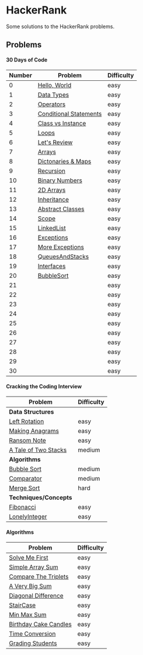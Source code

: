 HackerRank
=======================================

Some solutions to the HackerRank problems.

Problems
----------------------------------------

#### 30 Days of Code

| Number | Problem                                                              | Difficulty |
|--------|----------------------------------------------------------------------|------------|
| 0      | [Hello, World](https://www.hackerrank.com/challenges/30-hello-world) | easy       |
| 1      | [Data Types](https://www.hackerrank.com/challenges/30-data-types)   | easy       |
| 2      | [Operators](https://www.hackerrank.com/challenges/30-operators)     | easy       |
| 3      | [Conditional Statements](https://www.hackerrank.com/challenges/30-conditional-statements) | easy       |
| 4      | [Class vs Instance](https://www.hackerrank.com/challenges/30-class-vs-instance)   | easy       |
| 5      | [Loops](https://www.hackerrank.com/challenges/30-loops)     | easy       |
| 6      | [Let's Review](https://www.hackerrank.com/challenges/30-review-loop) | easy       |
| 7      | [Arrays](https://www.hackerrank.com/challenges/30-arrays)   | easy       |
| 8      | [Dictonaries & Maps](https://www.hackerrank.com/challenges/30-dictionaries-and-maps)     | easy       |
| 9     | [Recursion](https://www.hackerrank.com/challenges/30-recursion) | easy       |
| 10      | [Binary Numbers](https://www.hackerrank.com/challenges/30-binary-numbers)   | easy       |
| 11     | [2D Arrays](https://www.hackerrank.com/challenges/30-2d-arrays)     | easy       |
| 12     | [Inheritance](https://www.hackerrank.com/challenges/30-inheritance) | easy       |
| 13      | [Abstract Classes](https://www.hackerrank.com/challenges/30-abstract-classes)   | easy       |
| 14     | [Scope](https://www.hackerrank.com/challenges/30-scope)     | easy       |
| 15     | [LinkedList](https://www.hackerrank.com/challenges/30-linked-list)    | easy       |
| 16    | [Exceptions](https://www.hackerrank.com/challenges/30-exceptions-string-to-integer)    | easy       |
| 17     |[More Exceptions](https://www.hackerrank.com/challenges/30-more-exceptions/tutorial)    | easy       |
| 18     |[QueuesAndStacks](https://www.hackerrank.com/challenges/30-queues-stacks)    | easy       |
| 19     |[Interfaces](https://www.hackerrank.com/challenges/30-interfaces)     | easy       |
| 20     |[BubbleSort](https://www.hackerrank.com/challenges/30-sorting)     | easy       |
| 21     |     | easy       |
| 22     |     | easy       |
| 23     |     | easy       |
| 24     |     | easy       |
| 25     |     | easy       |
| 26     |     | easy       |
| 27     |     | easy       |
| 28     |     | easy       |
| 29     |     | easy       |
| 30     |     | easy       |


#### Cracking the Coding Interview

| Problem                                                                         | Difficulty |
|---------------------------------------------------------------------------------|------------|
| **Data Structures**                                                                               |            |
| [Left Rotation](https://www.hackerrank.com/challenges/ctci-array-left-rotation) | easy       |
|  [Making Anagrams](https://www.hackerrank.com/challenges/ctci-making-anagrams)              | easy       |
| [Ransom Note](https://www.hackerrank.com/challenges/ctci-ransom-note)                | easy       |
| [A Tale of Two Stacks](https://www.hackerrank.com/challenges/ctci-queue-using-two-stacks)                | medium       |
| **Algorithms**                                                                                |            |
| [Bubble Sort](https://www.hackerrank.com/challenges/ctci-bubble-sort)                | medium       |
| [Comparator](https://www.hackerrank.com/challenges/ctci-comparator-sorting)                | medium       |
| [Merge Sort](https://www.hackerrank.com/challenges/ctci-merge-sort)                | hard       |
| **Techniques/Concepts**                                                                              |            |
| [Fibonacci](https://www.hackerrank.com/challenges/ctci-fibonacci-numbers)                | easy      |
| [LonelyInteger](https://www.hackerrank.com/challenges/ctci-lonely-integer)                | easy      |

#### Algorithms


| Problem                                                                                    | Difficulty |
|--------------------------------------------------------------------------------------------|------------|
| [Solve Me First](https://www.hackerrank.com/challenges/solve-me-first/problem)             | easy       |
| [Simple Array Sum](https://www.hackerrank.com/challenges/simple-array-sum/problem)         | easy       |
| [Compare The Triplets](https://www.hackerrank.com/challenges/compare-the-triplets/problem) | easy       |
| [A Very Big Sum](https://www.hackerrank.com/challenges/a-very-big-sum/problem)             | easy       |
| [Diagonal Difference](https://www.hackerrank.com/challenges/diagonal-difference/problem)   | easy       |
| [StairCase](https://www.hackerrank.com/challenges/staircase/problem)                       | easy       |
| [Min Max Sum](https://www.hackerrank.com/challenges/mini-max-sum/problem)                  | easy       |
| [Birthday Cake Candles](https://www.hackerrank.com/challenges/birthday-cake-candles/problem) | easy     |
| [Time Conversion](https://www.hackerrank.com/challenges/time-conversion/problem) | easy|
| [Grading Students](https://www.hackerrank.com/challenges/grading/problem) | easy|
